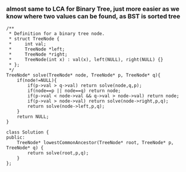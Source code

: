 ### almost same to LCA for Binary Tree, just more easier as we know where two values can be found, as BST is sorted tree

```
/**
 * Definition for a binary tree node.
 * struct TreeNode {
 *     int val;
 *     TreeNode *left;
 *     TreeNode *right;
 *     TreeNode(int x) : val(x), left(NULL), right(NULL) {}
 * };
 */
TreeNode* solve(TreeNode* node, TreeNode* p, TreeNode* q){
    if(node!=NULL){
        if(p->val > q->val) return solve(node,q,p);
        if(node==p || node==q) return node;
        if(p->val < node->val && q->val > node->val) return node;
        if(p->val > node->val) return solve(node->right,p,q);
        return solve(node->left,p,q);
    }
    return NULL;
}

class Solution {
public:
    TreeNode* lowestCommonAncestor(TreeNode* root, TreeNode* p, TreeNode* q) {
        return solve(root,p,q);
    }
};
```
